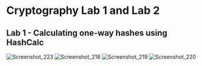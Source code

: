 # Cryptography Lab 1 and Lab 2

## Lab 1 - Calculating one-way hashes using HashCalc

![Screenshot_223](https://github.com/user-attachments/assets/d2530cdd-d7d4-4270-b8ff-15db898e059e)
![Screenshot_218](https://github.com/user-attachments/assets/c6b028aa-5656-40fa-9f0d-af4ef9d7ce35)
![Screenshot_219](https://github.com/user-attachments/assets/15394688-3cd5-468a-9498-945e74278894)
![Screenshot_220](https://github.com/user-attachments/assets/0a054ef8-fcf5-4cfa-90ff-286577e4ca5f)
